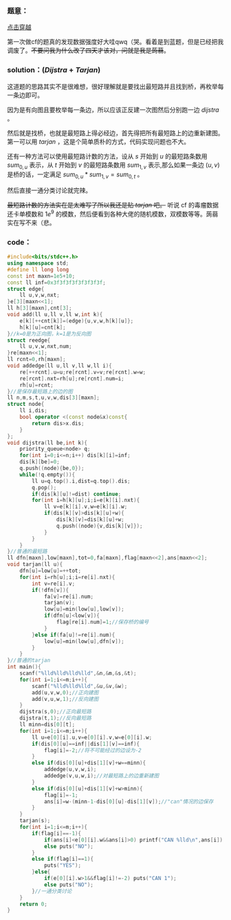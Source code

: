 ### 题意：
[点击穿越](https://www.luogu.com.cn/problem/CF567E)

第一次做cf的题真的发现数据强度好大哇qwq（哭。看着是到蓝题，但是已经把我调废了。~~不要问我为什么改了四天才该对，问就是我是蒟蒻~~。

### solution：($Dijstra + Tarjan$)

这道题的思路其实不是很难想，很好理解就是要找出最短路并且找到桥，再枚举每一条边即可。

因为是有向图且要枚举每一条边，所以应该正反建一次图然后分别跑一边 $dijstra$ 。

然后就是找桥，也就是最短路上得必经边，首先得把所有最短路上的边重新建图。第一可以用 $tarjan$ ，这是个简单质朴的方式，代码实现问题也不大。

还有一种方法可以使用最短路计数的方法，设从 $s$ 开始到 $u$ 的最短路条数用 $sum_{0,u}$ 表示，从 $t$ 开始到 $v$ 的最短路条数用 $sum_{1,v}$ 表示,那么如果一条边 $(u,v)$ 是桥的话，一定满足 $sum_{0,u} * sum_{1,v} = sum_{0,t}$ 。

然后直接一通分类讨论就完辣。

~~最短路计数的方法实在是太难写了所以我还是贴 $tarjan$ 吧。~~
听说 cf 的毒瘤数据还卡单模数和 $1e^9$ 的模数，然后便看到各种大佬的随机模数，双模数等等。蒟蒻实在写不来（悲。
### code：
~~~cpp
#include<bits/stdc++.h>
using namespace std;
#define ll long long
const int maxn=1e5+10;
const ll inf=0x3f3f3f3f3f3f3f3f;
struct edge{
	ll u,v,w,nxt;
}e[3][maxn<<1];
ll h[3][maxn],cnt[3];
void add(ll u,ll v,ll w,int k){
	e[k][++cnt[k]]=(edge){u,v,w,h[k][u]};
	h[k][u]=cnt[k];
}//k=0是为正向图，k=1是为反向图 
struct reedge{
	ll u,v,w,nxt,num;
}re[maxn<<1];
ll rcnt=0,rh[maxn];
void addedge(ll u,ll v,ll w,ll i){
	re[++rcnt].u=u;re[rcnt].v=v;re[rcnt].w=w;
	re[rcnt].nxt=rh[u];re[rcnt].num=i;
	rh[u]=rcnt;
}//是保存最短路上的边的图 
ll n,m,s,t,u,v,w,dis[3][maxn];
struct node{
	ll i,dis;
	bool operator <(const node&x)const{
		return dis>x.dis;
	}
};
void dijstra(ll be,int k){
	priority_queue<node> q;
	for(int i=0;i<=n;i++) dis[k][i]=inf;
	dis[k][be]=0;
	q.push((node){be,0});
	while(!q.empty()){
		ll u=q.top().i,dist=q.top().dis;
		q.pop();
		if(dis[k][u]!=dist) continue;
		for(int i=h[k][u];i;i=e[k][i].nxt){
			ll v=e[k][i].v,w=e[k][i].w;
			if(dis[k][v]>dis[k][u]+w){
				dis[k][v]=dis[k][u]+w;
				q.push((node){v,dis[k][v]});
			}
		}
	}
}//普通的最短路 
ll dfn[maxn],low[maxn],tot=0,fa[maxn],flag[maxn<<2],ans[maxn<<2];
void tarjan(ll u){
	dfn[u]=low[u]=++tot;
	for(int i=rh[u];i;i=re[i].nxt){
		int v=re[i].v;
		if(!dfn[v]){
			fa[v]=re[i].num;
			tarjan(v);
			low[u]=min(low[u],low[v]);
			if(dfn[u]<low[v]){
				flag[re[i].num]=1;//保存桥的编号 
			}
		}else if(fa[u]!=re[i].num){
			low[u]=min(low[u],dfn[v]);
		}
	}
}//普通的tarjan 
int main(){
	scanf("%lld%lld%lld%lld",&n,&m,&s,&t);
	for(int i=1;i<=m;i++){
		scanf("%lld%lld%lld",&u,&v,&w);
		add(u,v,w,0);//正向建图 
		add(v,u,w,1);//反向建图 
	}
	dijstra(s,0);//正向最短路 
	dijstra(t,1);//反向最短路 
	ll minn=dis[0][t];
	for(int i=1;i<=m;i++){
		ll u=e[0][i].u,v=e[0][i].v,w=e[0][i].w;
		if(dis[0][u]==inf||dis[1][v]==inf){
			flag[i]=-2;//将不可能经过的边设为-2 
		}
		else if(dis[0][u]+dis[1][v]+w==minn){
			addedge(u,v,w,i);
			addedge(v,u,w,i);//对最短路上的边重新建图 
		}
		else if(dis[0][u]+dis[1][v]+w>minn){
			flag[i]=-1;
			ans[i]=w-(minn-1-dis[0][u]-dis[1][v]);//"can"情况的边保存 
		}
	}
	tarjan(s);
	for(int i=1;i<=m;i++){
		if(flag[i]==-1){
			if(ans[i]<e[0][i].w&&ans[i]>0) printf("CAN %lld\n",ans[i]);
			else puts("NO");
		}
		else if(flag[i]==1){
			puts("YES");
		}else{
			if(e[0][i].w>1&&flag[i]!=-2) puts("CAN 1");
			else puts("NO");
		}//一通分类讨论 
	}
	return 0;
} 
~~~